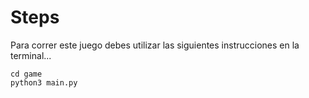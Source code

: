 # Steps

Para correr este juego debes utilizar las siguientes instrucciones en la terminal...

~~~shell
cd game
python3 main.py
~~~